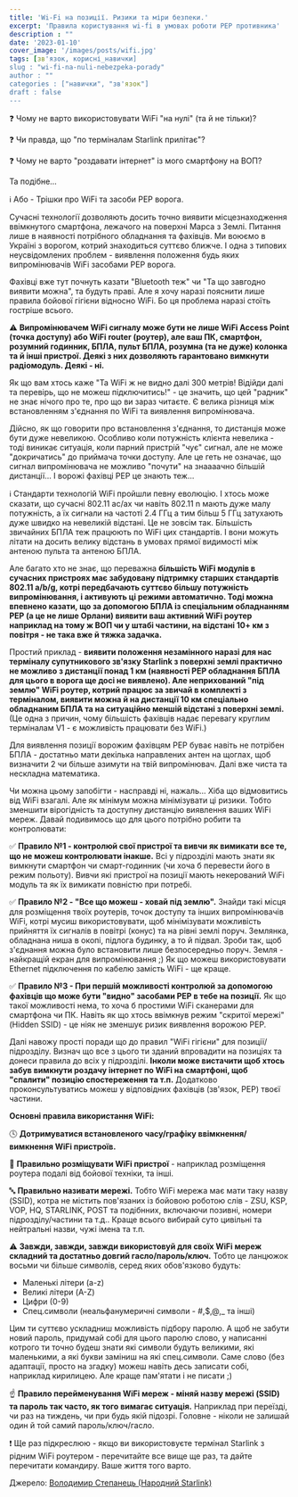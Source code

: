 ```yaml
---
title: 'Wi-Fi на позиції. Ризики та міри безпеки.'
excerpt: 'Правила користування wi-fi в умовах роботи РЕР противника'
description : ""
date: '2023-01-10'
cover_image: '/images/posts/wifi.jpg'
tags: [зв'язок, корисні_навички]
slug : "wi-fi-na-nuli-nebezpeka-porady"
author : ""
categories : ["навички", "зв'язок"]
draft : false
---
```


❓ Чому не варто використовувати WiFi "на нулі" (та й не тільки)?

❓ Чи правда, що "по терміналам Starlink прилітає"?

❓ Чому не варто "роздавати інтернет" із мого смартфону на ВОП?

Та подібне…

ℹ️ Або - Трішки про WiFi та засоби РЕР ворога.

Сучасні технології дозволяють досить точно виявити місцезнаходження ввімкнутого смартфона, лежачого на поверхні Марса з Землі. Питання лише в наявності потрібного обладнання та фахівців. Ми воюємо в Україні з ворогом, котрий знаходиться суттєво ближче. І одна з типових неусвідомлених проблем - виявлення положення будь яких випромінювачів WiFi засобами РЕР ворога.

Фахівці вже тут почнуть казати "Bluetooth теж" чи "Та що завгодно виявити можна", та будуть праві. Але я хочу наразі пояснити лише правила бойової гігієни відносно WiFi. Бо ця проблема наразі стоїть гостріше всього.

⚠️ **Випромінювачем WiFi сигналу може бути не лише WiFi Access Point (точка доступу) або WiFi router (роутер), але ваш ПК, смартфон, розумний годинник, БПЛА, пульт БПЛА, розумна (та не дуже) колонка та й інші пристрої. Деякі з них дозволяють гарантовано вимкнути радіомодуль. Деякі - ні.** 

Як що вам хтось каже "Та WiFi ж не видно далі 300 метрів! Відійди далі та перевірь, що не можеш підключитись!" - це значить, що цей "радник" не знає нічого про те, про що ви зараз читаєте. Є велика різниця між встановленням з'єднання по WiFi та виявлення випромінювача. 

Дійсно, як що говорити про  встановлення з'єднання, то дистанція може бути дуже невеликою. Особливо коли потужність клієнта невелика - тоді виникає ситуація, коли парний пристрій "чує" сигнал, але не може "докричатись" до приймача точки доступу. Але це геть не означає, що сигнал випромінювача не можливо "почути" на знаааачно більшій дистанції… І ворожі фахівці РЕР це знають теж…

ℹ️ Стандарти технологій WiFi пройшли певну еволюцію. І хтось може сказати, що сучасні 802.11 ac/ax чи навіть 802.11 n мають дуже малу потужність, а їх сигнали на частоті 2.4 ГГц а тим більш 5 ГГц затухають дуже швидко на невеликій відстані. Це не зовсім так. Більшість звичайних БПЛА теж працюють по WiFi цих стандартів. І вони можуть літати на досить велику відстань в умовах прямої видимості між антеною пульта та антеною БПЛА. 

Але багато хто не знає, що переважна **більшість WiFi модулів в сучасних пристроях має забудовану підтримку старших стандартів 802.11 a/b/g, котрі передбачають суттєво більшу потужність випромінювання, і активують ці режими автоматично. Тоді можна впевнено казати, що за допомогою БПЛА із спеціальним обладнанням РЕР (а це не лише Орлани) виявити ваш активний WiFi роутер наприклад на тому ж ВОП чи у штабі частини, на відстані 10+ км з повітря - не така вже й тяжка задачка.**

Простий приклад - **виявити положення незамінного наразі для нас терміналу супутникового зв'язку Starlink з поверхні землі практично не можливо з дистанції понад 1 км (наявності РЕР обладнання БПЛА для цього в ворога ще досі не виявлено). Але неприхований "під землю" WiFi роутер, котрий працює за звичай в комплекті з терміналом, виявити можна й на дистанції 10 км спеціально обладнаним БПЛА та на ситуаційно меншій відстані з поверхні землі.** (Це одна з причин, чому більшість фахівців надає перевагу круглим терміналам V1 - є можливість працювати без WiFi.)

Для виявлення позиції ворожим фахівцям РЕР буває навіть не потрібен БПЛА - достатньо мати декілька направлених антен на щоглах, щоб визначити 2 чи більше азимути на твій випромінювач. Далі вже чиста та нескладна математика.

Чи можна цьому запобігти - насправді ні, нажаль… Хіба що відмовитись від WiFi взагалі. Але як мінімум можна мінімізувати ці ризики. Тобто зменшити вірогідність та доступну дистанцію виявлення ваших WiFi мереж. Давай подивимось що для цього потрібно робити та контролювати:

✅ **Правило №1 - контролюй свої пристрої та вивчи як вимикати все те, що не можеш контролювати інакше.** Всі у підрозділі мають знати як вимкнути смартфон чи смарт-годинник (чи хоча б перевести його в режим польоту). Вивчи які пристрої на позиції мають некерований WiFi модуль та як їх вимикати повністю при потребі.

✅ **Правило №2 - "Все що можеш - ховай під землю".** Знайди такі місця для розміщення твоїх роутерів, точок доступу та інших випромінювачів WiFi, котрі мусиш використовувати, щоб мінімізувати можливість прийняття їх сигналів в повітрі (конус) та на рівні землі поруч. Землянка, обладнана ниша в окопі, підлога будинку, а то й підвал. Зроби так, щоб з'єднання можна було встановити лише безпосередньо поруч. Земля - найкращій екран для випромінювання ;) Як що можеш використовувати Ethernet підключення по кабелю замість WiFi - ще краще.

✅ **Правило №3 - При першій можливості контролюй за допомогою фахівців що може бути "видно" засобами РЕР в тебе на позиції.** Як що такої можливості нема, то хоча б простими WiFi сканерами для смартфона чи ПК. Навіть як що хтось ввімкнув режим "скритої мережі" (Hidden SSID) - це ніяк не зменшує ризик виявлення ворожою РЕР.

Далі навожу прості поради що до правил "WiFi гігієни" для позиції/підрозділу. Визнач що все з цього ти зданий впровадити на позиціях та донеси правила до всіх у підрозділі. **Інколи може вистачити щоб хтось забув вимкнути роздачу інтернет по WiFi на смартфоні, щоб "спалити" позицію спостереження та т.п.** Додатково проконсультуватись можеш у відповідних фахівців (зв'язок, РЕР) твоєї частини.

**Основні правила використання WiFi:**

 🕓 **Дотримуватися встановленого часу/графіку ввімкнення/вимкнення WiFi пристроїв.**

 📌 **Правильно розміщувати WiFi пристрої** - наприклад розміщення роутера подалі від бойової техніки, та інші.

 🔤 **Правильно називати мережі.** Тобто WiFi мережа має мати таку назву (SSID), котра не містить пов'язаних із бойовою роботою слів  - ZSU, KSP, VOP, HQ, STARLINK, POST та подібнних, включаючи позивні, номери підрозділу/частини та т.д.. Краще всього вибирай суто цивільні та нейтральні назви, чужі імена та т.п.

 ⚠️ **Завжди, завжди, завжди використовуй для своїх WiFi мереж складний та достатньо довгий гасло/пароль/ключ.** Тобто це ланцюжок восьми чи більше символів, серед яких обов'язково будуть:

 - Маленькі літери (a-z)
 - Великі літери (A-Z)
 - Цифри (0-9) 
 - Спец.символи (неальфанумеричні символи - #,$,@,_ та інші)

Цим ти суттєво ускладниш можливість підбору паролю. А щоб не забути новий пароль, придумай собі для цього паролю слово, у написанні котрого ти точно будеш знати які символи будуть великими, які маленькими, а які букви заміниш на які спец.символи. Саме слово (без адаптації, просто на згадку) можеш навіть десь записати собі, наприклад кирилицею. Але краще пам'ятати і не писати ;)

 ☝️ **Правило перейменування WiFi мереж - міняй назву мережі (SSID) та пароль так часто, як того вимагає ситуація.** Наприклад при переїзді, чи раз на тиждень, чи при будь якій підозрі. Головне - ніколи не залишай один й той самий пароль/ключ/гасло. 

❗ Ще раз підкреслюю - якщо ви використовуєте термінал Starlink з рідним WiFi роутером - перечитайте все вище ще раз, та дайте перечитати командиру. Ваше життя того варто.

Джерело: [Володимир Степанець (Народний Starlink)](https://m.facebook.com/story.php?story_fbid=pfbid09zTcS7SxMMcQRvw3rXSPz5uMp9nVy7rHjXPWD3VwQPAX96ccYsJmaUZJWSgDDVKpl&id=100000762947007)